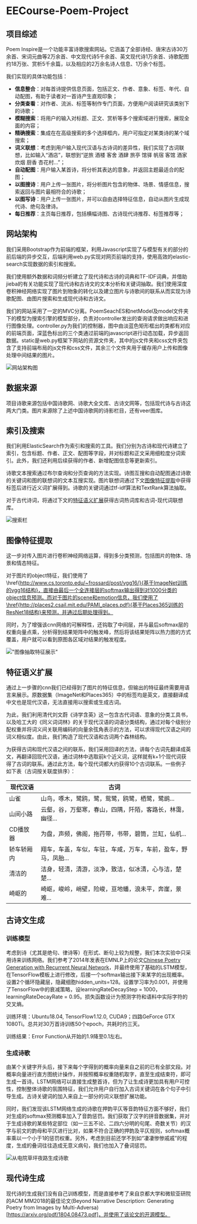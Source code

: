 # EECourse-Poem-Project

## 项目综述
Poem Inspire是一个功能丰富诗歌搜索网站。它涵盖了全部诗经、唐宋古诗30万余首、宋词元曲等2万余首、中文现代诗5千余首、英文现代诗1万余首、诗歌配图约18万张、赏析5千余篇，以及相应的2万余名诗人信息、1万余个标签。

我们实现的具体功能包括：
+ **信息整合**：对每首诗提供信息页面，包括正文、作者、意象、标签、年代、自动配图，有助于读者对一首诗产生直观印象；
+ **分类查看**：对作者、流派、标签等制作专门页面，方便用户阅读研究该类别下的诗歌；
+ **模糊搜索**：将用户的输入对标题、正文、赏析等多个搜索域进行搜索，展现全面的内容；
+ **精确搜索**：集成在在高级搜索的多个选择框内，用户可指定对某类诗的某个域搜索；
+ **词义联想**：考虑到用户输入现代汉语与古诗词的差异性，我们实现了古词联想，比如输入“酒店”，联想到“逆旅 酒楼 客舍 酒肆 旅亭 馆驿 帆宿 客馆 酒家 炊烟 厨香 杏花村...”；
+ **自动配图**：用户输入某首诗，将分析其表达的意象，并返回主题最适合的配图；
+ **以图搜诗**：用户上传一张图片，将分析图片包含的物体、场景、情感信息，搜索返回与图片最相符合的诗歌；
+ **以图写诗**：用户上传一张图片，并可以自由选择特征信息，自动从图片生成现代诗、绝句及律诗。
+ **每日推荐**：主页每日推荐，包括横幅诗图、古诗现代诗推荐、标签推荐等；

## 网站架构
我们采用Bootstrap作为前端的框架，利用Javascript实现了与模型有关的部分的前后端的异步交互，后端利用web.py实现对网页前端的支持，使用高效的elastic-search实现数据的索引和搜索。

我们使用额外数据和词频分析建立了现代诗和古诗的词典和TF-IDF词典，并借助jieba的有关功能实现了现代诗和古诗文的文本分析和关键词抽取。我们使用深度卷积神经网络实现了图片到物象的转化以及建立图片与诗歌间的联系从而实现为诗歌配图、由图片搜索和生成现代诗和古诗文。

我们的网站采用了一定的MVC分离。PoemSeachES和netModel及model文件夹下的模型为搜索引擎的模型部分，负责对controller发出的查询请求做出响应和进行图像处理。controller.py为我们的控制器，图中由淡蓝色矩形框出的类都有对应的前端页面，深蓝色标出的三个类通过前端的javascript进行动态加载，异步返回数据。static是web.py框架下网站的资源文件夹，其中的js文件夹和css文件夹包含了支持前端布局的js文件和css文件，其余三个文件夹用于缓存用户上传和图像处理中间结果的图片。

![网站架构图](report/finalReport/fig/web_struct.png "网站架构图")

## 数据来源
项目诗歌来源包括中国诗歌网、诗歌大全文库、古诗文网等，包括现代诗与古诗这两大门类。图片来源除了上述中国诗歌网的诗影栏目，还有veer图库。

## 索引及搜索
我们利用ElasticSearch作为索引和搜索的工具。我们分别为古诗和现代诗建立了索引，包含标题、作者、正文、配图等字段，并对标题和正文采用细粒度分词索引。此外，我们还利用后续获得的作者、新增配图信息等更新索引。

诗歌文本搜索通过布尔查询和分页查询的方法实现。诗图互搜和自动配图通过诗歌的关键词和图的联想词的文本互搜实现。图片联想词通过下文[图像特征提取](#图像特征提取)中获得标签后进行近义词扩展得到。诗歌的关键词通过tf-idf算法和TextRank算法抽取。

对于古代诗词，将通过下文的[特征语义扩展](#特征语义扩展)获得古词热词库和古词-现代词联想库。

![](report/finalReport/fig/demo_searchbar.png "搜索栏")

## 图像特征提取
这一步对传入图片进行卷积神经网络运算，得到多分类预测，包括图片的物体、场景和情态特征。

对于图片的object特征，我们使用了\href{http://www.cs.toronto.edu/~frossard/post/vgg16/}{基于ImageNet训练的vgg16结构}，直接由最后一个全连接层的softmax输出得到对1000分类的object信息预测。而对于图片的scene和emotion信息，我们使用了\href{http://places2.csail.mit.edu/PAMI_places.pdf}{基于Places365训练的ResNet18结构}来预测，并通过后期处理得到。

同时，为了增强该cnn网络的可解释性，还钩取了中间层，并与最后softmax层的权重向量点乘，分析得到结果矩阵中的触发峰，然后将该结果矩阵以热力图的方式覆盖，用户就可以看到原图各区域对结果的触发程度。

!["图像抽取特征展示"](report/finalReport/imgs/3.png "图像抽取特征展示")

## 特征语义扩展
通过上一步骤的cnn我们已经得到了图片的特征信息，但输出的特征最终需要用语言来展示。原数据集（ImageNet和Places365）中的标签均是英文，直接翻译成中文也是现代汉语，无法直接用以搜索或生成古词。

为此，我们利用清代刘文蔚《诗学含英》这一包含古代词语、意象的分类工具书，以及哈工大的《同义词词林》的关于现代汉语的词语分类结构，通过对每个级别分配权重并将词义间关联用编码的向量余弦角表示的方法，可以求得现代汉语之间的词义相似度。由此，我们构造了现代汉语和古词两个森林结构。

为获得古词和现代汉语之间的联系，我们采用回译的方法，讲每个古词先翻译成英文，再翻译回现代汉语，通过词林中选取前k个近义词，这样就有k+1个现代词获得了古词的联系。通过此方法，每个现代词都大约获得10个古词联系。一些例子如下表（古词按关联度排序）：

| 现代汉语 | 古词 |
| -- | -- |
| 山雀 | 山鸟，啄木，鹭鸥，鹭，鸳鹭，鸥鹭，栖鹭，鹭鹚... |
| 山间小路 | 云壑，谷，万壑寒，春山，四隅，阡陌，客路长，林霭，幽径... |
| CD播放器 | 为盘，声频，佛阁，拖荇带，书带，碧筒，兰缸，仙机... |
| 轿车轿厢内 | 翔车，车盖，车似，车驻，车咸，万车，车前，盈车，野马，凤胎... |
| 清洁的 | 洁身，轻清，清游，淡净，致洁，似冰清，心与洁，楚楚... |
| 崎岖的 | 崎岖，峻岭，峭壁，险峻，亘地蟠，浪未平，奔崖，景难... |


## 古诗文生成
### 训练模型
考虑到诗（尤其是绝句、律诗等）在形式、断句上较为规整，我们本次实验中只采用诗来训练网络。我们参考了2014年发表在EMNLP上的论文[Chinese Poetry Generation with Recurrent Neural Network](http://aclweb.org/anthology/D/D14/D14-1074.pdf)，并最终使用了基础的LSTM模型，在TensorFlow模板上进行修改，后接一个softmax输出接下来某字的出现概率。设置2个循环隐藏层，隐藏细胞hidden\_units=128。设置学习率为0.001，并使用了TensorFlow中的衰减策略，设learningRateDecayStep = 1000，learningRateDecayRate = 0.95。损失函数设计为预测字符和语料中实际字符的交叉熵。

训练环境：Ubuntu18.04, TensorFlow1.12.0, CUDA9；四路GeForce GTX 1080Ti。总共对30万首诗训练50个epoch，共耗时约三天。

训练结果：Error Function从开始的1.9降至0.1左右。

### 生成诗歌
由某个关键字开头后，接下来每个字得到的概率向量来自之前的已有全部文段。对概率向量进行直方图统计操作，并按照概率权重随机取字，直至生成结束符，即可生成一首诗。LSTM网络可以直接生成整首诗，但为了让生成诗更加具有用户可控性，控制整体诗歌的氛围特征，我们允许用户自行加入古词关键词在各个句子中引导生成。古诗关键词的加入来自上一部分的词义联想扩展功能。

同时，我们发现该LSTM网络生成的诗歌在押韵平仄等音韵特征方面不够好，我们对生成的softmax预测概率加入了音韵惩罚。我们获取了汉字的拼音数据集，并对于生成诗歌的某些特定部位（如一三五不论、二四六分明的句尾、奇数关节）的汉字与前文的韵母和平仄进行比对，如果不符合正确的押韵及平仄规则，softmax概率乘以一个小于1的惩罚权重。另外，考虑到目前还学不到如“凄凄惨惨戚戚”的程度，生成的叠词往往造成无意义病句，我们也加入了叠词惩罚。

![从电院草坪夜路生成诗歌](report/finalReport/imgs/7.png "从电院草坪夜路生成诗歌")

## 现代诗生成
现代诗的生成我们没有自己训练模型，而是直接参考了来自京都大学和微软亚研院的ACM MM2018的最佳论文(Beyond Narrative Description: Generating Poetry from Images by Multi-Adversa)[https://arxiv.org/pdf/1804.08473.pdf]，并使用了该论文的开源模型。